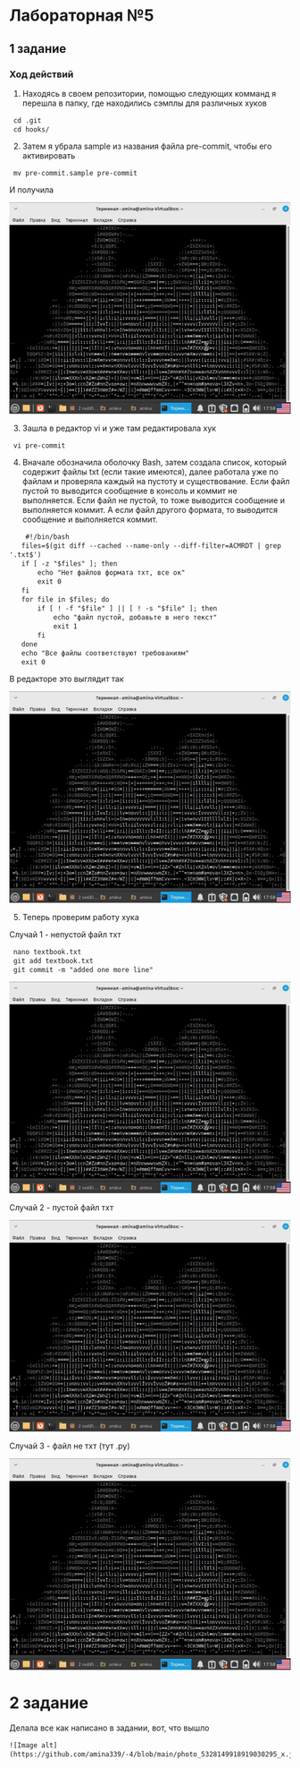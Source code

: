 # Лабораторная №5
## 1 задание
### Ход действий
1. Находясь в своем репозитории, помощью следующих комманд я перешла в папку, где находились сэмплы для различных хуков
```
 cd .git
 cd hooks/
```
2. Затем я убрала sample из названия файла pre-commit, чтобы его активировать
```
 mv pre-commit.sample pre-commit
```
   И получила 
   
   ![Image alt](https://github.com/amina339/-4/blob/main/photo_5328149918919030295_x.jpg)

3. Зашла в редактор vi и уже там редактировала хук
```
 vi pre-commit
```
4. Вначале обозначила оболочку Bash, затем создала список, который содержит файлы txt (если такие имеются), далее работала уже по файлам и проверяла каждый на пустоту и существование. Если файл пустой то выводится сообщение в консоль и коммит не выполняется. Если файл не пустой, то тоже выводится сообщение и выполняется коммит. А если файл другого формата, то выводится сообщение и выполняется коммит.
```
    #!/bin/bash
   files=$(git diff --cached --name-only --diff-filter=ACMRDT | grep '.txt$')
   if [ -z "$files" ]; then
       echo "Нет файлов формата тхт, все ок"
       exit 0
   fi
   for file in $files; do
       if [ ! -f "$file" ] || [ ! -s "$file" ]; then
           echo "файл пустой, добавьте в него текст"
           exit 1
       fi
   done
   echo "Все файлы соответствуют требованиям"
   exit 0
```
В редакторе это выглядит так

 ![Image alt](https://github.com/amina339/-4/blob/main/photo_5328149918919030295_x.jpg)

 5. Теперь проверим работу хука

Случай 1 - непустой файл тхт
```
 nano textbook.txt
 git add textbook.txt
 git commit -m "added one more line"
```

 ![Image alt](https://github.com/amina339/-4/blob/main/photo_5328149918919030295_x.jpg)

 Случай 2 - пустой файл тхт
 
  ![Image alt](https://github.com/amina339/-4/blob/main/photo_5328149918919030295_x.jpg)

  Случай 3 - файл не тхт (тут .py)

   ![Image alt](https://github.com/amina339/-4/blob/main/photo_5328149918919030295_x.jpg)

   # 2 задание
   Делала все как написано в задании, вот, что вышло

    ![Image alt](https://github.com/amina339/-4/blob/main/photo_5328149918919030295_x.jpg)

    
